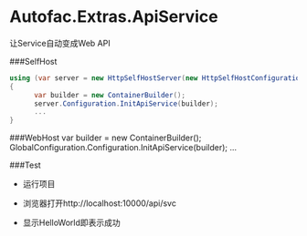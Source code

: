 # Autofac.Extras.ApiService
让Service自动变成Web API


###SelfHost
```csharp
using (var server = new HttpSelfHostServer(new HttpSelfHostConfiguration("http://localhost:10000")))
{
      var builder = new ContainerBuilder();
      server.Configuration.InitApiService(builder);
      ...
}
```


###WebHost
var builder = new ContainerBuilder();
GlobalConfiguration.Configuration.InitApiService(builder);
...

###Test

- 运行项目

- 浏览器打开http://localhost:10000/api/svc

- 显示HelloWorld即表示成功
